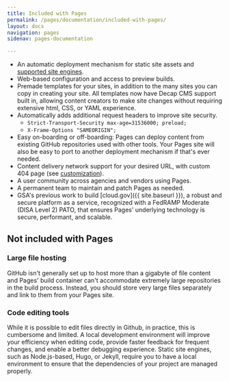 ```yaml
---
title: Included with Pages
permalink: /pages/documentation/included-with-pages/
layout: docs
navigation: pages
sidenav: pages-documentation

---
```


* An automatic deployment mechanism for static site assets and [supported site engines]({{site.baseurl}}/pages/documentation/supported-site-engines).
* Web-based configuration and access to preview builds.
* Premade templates for your sites, in addition to the many sites you can copy in creating your site. All templates now have Decap CMS support built in, allowing content creators to make site changes without requiring extensive html, CSS, or YAML experience.
* Automatically adds additional request headers to improve site security.
  * `Strict-Transport-Security max-age=31536000; preload;`
  * `X-Frame-Options "SAMEORIGIN";`
* Easy on-boarding or off-boarding: Pages can deploy content from existing GitHub repositories used with other tools. Your Pages site will also be easy to port to another deployment mechanism if that's ever needed.
* Content delivery network support for your desired URL, with custom 404 page (see [customization]({{site.baseurl}}/pages/documentation/customization/)).
* A user community across agencies and vendors using Pages.
* A permanent team to maintain and patch Pages as needed.
* GSA's previous work to build [cloud.gov]({{ site.baseurl }}), a robust and secure platform as a service, recognized with a FedRAMP Moderate (DISA Level 2) PATO, that ensures Pages' underlying technology is secure, performant, and scalable.

## Not included with Pages

### Large file hosting
GitHub isn't generally set up to host more than a gigabyte of file content and Pages' build container can't accommodate extremely large repositories in the build process. Instead, you should store very large files separately and link to them from your Pages site.

### Code editing tools
While it is possible to edit files directly in Github, in practice, this is cumbersome and limited. A local development environment will improve your efficiency when editing code, provide faster feedback for frequent changes, and enable a better debugging experience. Static site engines, such as Node.js-based, Hugo, or Jekyll, require you to have a local environment to ensure that the dependencies of your project are managed properly.
